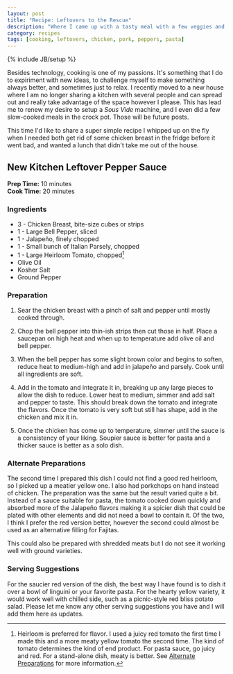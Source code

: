 ```yaml
---
layout: post
title: "Recipe: Leftovers to the Rescue"
description: "Where I came up with a tasty meal with a few veggies and fridge bits"
category: recipes
tags: [cooking, leftovers, chicken, pork, peppers, pasta]
---
```

{% include JB/setup %}

Besides technology, cooking is one of my passions. It's something that I do to expiriment with new
ideas, to challenge myself to make something always better, and sometimes just to relax. I recently
moved to a new house where I am no longer sharing a kitchen with several people and can spread out
and really take advantage of the space however I please. This has lead me to renew my desire to
setup a _Sous Vide_ machine, and I even did a few slow-cooked meals in the crock pot. Those will be
future posts.

This time I'd like to share a super simple recipe I whipped up on the fly when I needed both get rid
of some chicken breast in the fridge before it went bad, and wanted a lunch that didn't take me out
of the house.

## New Kitchen Leftover Pepper Sauce

**Prep Time:** 10 minutes  
**Cook Time:** 20 minutes

### Ingredients

* 3 - Chicken Breast, bite-size cubes or strips
* 1 - Large Bell Pepper, sliced
* 1 - Jalape&ntilde;o, finely chopped
* 1 - Small bunch of Italian Parsely, chopped
* 1 - Large Heirloom Tomato, chopped[^1]
* Olive Oil
* Kosher Salt
* Ground Pepper

### Preparation

1. Sear the chicken breast with a pinch of salt and pepper until mostly cooked through.

2. Chop the bell pepper into thin-ish strips then cut those in half. Place a saucepan on high heat
   and when up to temperature add olive oil and bell pepper.

3. When the bell pepper has some slight brown color and begins to soften, reduce heat to medium-high
   and add in jalape&ntilde;o and parsely. Cook until all ingredients are soft.

4. Add in the tomato and integrate it in, breaking up any large pieces to allow the dish to reduce.
   Lower heat to medium, simmer and add salt and pepper to taste. This should break down the tomato
   and integrate the flavors. Once the tomato is very soft but still has shape, add in the chicken
   and mix it in.

5. Once the chicken has come up to temperature, simmer until the sauce is a consistency of your
   liking. Soupier sauce is better for pasta and a thicker sauce is better as a solo dish.

### Alternate Preparations

The second time I prepared this dish I could not find a good red heirloom, so I picked up a meatier
yellow one. I also had porkchops on hand instead of chicken. The preparation was the same but the
result varied quite a bit. Instead of a sauce suitable for pasta, the tomato cooked down quickly and
absorbed more of the Jalape&ntilde;o flavors making it a spicier dish that could be plated with
other elements and did not need a bowl to contain it. Of the two, I think I prefer the red version
better, however the second could almost be used as an alternative filling for Fajitas.

This could also be prepared with shredded meats but I do not see it working well with ground
varieties.

### Serving Suggestions

For the saucier red version of the dish, the best way I have found is to dish it over a bowl of
linguini or your favorite pasta. For the hearty yellow variety, it would work well with chilled
side, such as a picnic-style red bliss potato salad. Please let me know any other serving
suggestions you have and I will add them here as updates.

[^1]: Heirloom is preferred for flavor. I used a juicy red tomato the first time I made this
and a more meaty yellow tomato the second time. The kind of tomato determines the kind of end
product. For pasta sauce, go juicy and red. For a stand-alone dish, meaty is better. See [Alternate
Preparations](#alternate_preparations) for more information.
